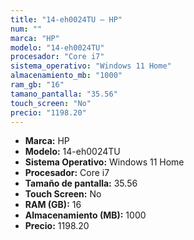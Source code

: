 ```yaml
---
title: "14-eh0024TU — HP"
num: ""
marca: "HP"
modelo: "14-eh0024TU"
procesador: "Core i7"
sistema_operativo: "Windows 11 Home"
almacenamiento_mb: "1000"
ram_gb: "16"
tamano_pantalla: "35.56"
touch_screen: "No"
precio: "1198.20"
---
```

<ul>
<li><strong>Marca:</strong> HP</li>
<li><strong>Modelo:</strong> 14-eh0024TU</li>
<li><strong>Sistema Operativo:</strong> Windows 11 Home</li>
<li><strong>Procesador:</strong> Core i7 </li>
<li><strong>Tamaño de pantalla:</strong> 35.56</li>
<li><strong>Touch Screen:</strong> No</li>
<li><strong>RAM (GB):</strong> 16</li>
<li><strong>Almacenamiento (MB):</strong> 1000</li>
<li><strong>Precio:</strong> 1198.20</li>
</ul>